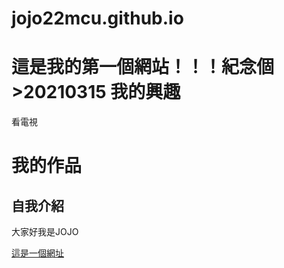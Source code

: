 # jojo22mcu.github.io
這是我的第一個網站！！！紀念個>20210315
我的興趣
========
看電視

我的作品
=======

## 自我介紹
大家好我是JOJO

[這是一個網址](https://sites.google.com/mail.mcu.edu.tw/cce)
